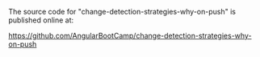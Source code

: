 The source code for "change-detection-strategies-why-on-push" is published online at:

https://github.com/AngularBootCamp/change-detection-strategies-why-on-push

